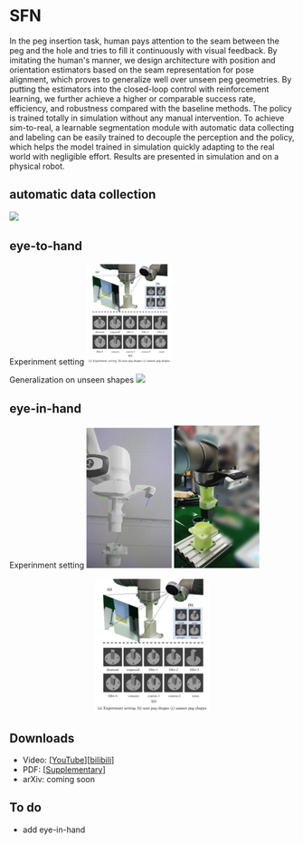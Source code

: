 # SFN

In the peg insertion task,  human pays attention to the seam between the peg and the hole and tries to fill it continuously with visual feedback. By imitating the human's manner, we design architecture with position and orientation estimators based on the seam representation for pose alignment, which proves to generalize well over unseen peg geometries. By putting the estimators into the closed-loop control with reinforcement learning, we further achieve a higher or comparable success rate, efficiency, and robustness compared with the baseline methods. The policy is trained totally in simulation without any manual intervention. To achieve sim-to-real, a learnable segmentation module with automatic data collecting and labeling can be easily trained to decouple the perception and the policy, which helps the model trained in simulation quickly adapting to the real world with negligible effort. Results are presented in simulation and on a physical robot.

<!-- <center>![(a) experinment setting (b) seen peg shapes (c) unseen peg shapes](assets/cover.png)</center> -->

## automatic data collection
<img src="assets/v1.gif" width="30%" ></img>


## eye-to-hand

Experinment setting
<img src="assets/cover.png" width="30%" ></img>

Generalization on unseen shapes
<img src="assets/v2.gif" width="30%" ></img>


## eye-in-hand

Experinment setting
<img src="assets/sim.png" width="30%" ></img>
<img src="assets/real.png" width="30%" ></img>

<div align=center>
<img src="assets/cover.png" width="40%" ></img>
</div>

## Downloads

- Video: [[YouTube](https://www.youtube.com/watch?v=L5AhgDvevKA)][[bilibili](https://www.bilibili.com/video/BV1Zf4y1w7ea?spm_id_from=333.999.0.0)]
- PDF: [[Supplementary](https://xieliang555.github.io/post/text/icra_supplementary.pdf)]
- arXiv: coming soon


## To do

- add eye-in-hand

